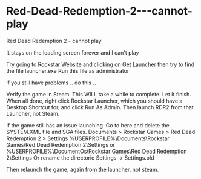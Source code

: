 # Red-Dead-Redemption-2---cannot-play
Red Dead Redemption 2 - cannot play

It stays on the loading screen forever and I can't play

Try going to Rockstar Website and clicking on Get Launcher then try to find the file launcher.exe Run this file as administrator

if you still have problems .. do this ..

Verify the game in Steam.
This WILL take a while to complete. Let it finish.
When all done, right click Rockstar Launcher, which you should have a Desktop Shortcut for, and click Run As Admin. Then launch RDR2 from that Launcher, not Steam.

If the game still has an issue launching.
Go to here and delete the SYSTEM.XML file and SGA files.
Documents > Rockstar Games > Red Dead Redemption 2 > Settings
%USERPROFILE%\Documents\Rockstar Games\Red Dead Redemption 2\Settings
or
%USERPROFILE%\DocumentOs\Rockstar Games\Red Dead Redemption 2\Settings
Or rename the directorie Settings -> Settings.old

Then relaunch the game, again from the launcher, not steam.
